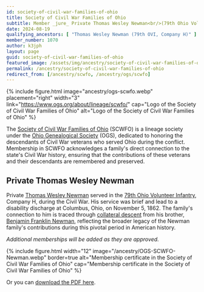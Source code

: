 ```yaml
---
id: society-of-civil-war-families-of-ohio
title: Society of Civil War Families of Ohio
subtitle: Member _jure_ Private Thomas Wesley Newman<br/>(79th Ohio Volunteer Infantry, Company H); member no. 1070
date: 2024-08-19
qualifying_ancestors: [ "Thomas Wesley Newman (79th OVI, Company H)" ]
member_number: 1070
author: k3jph
layout: page
guid: society-of-civil-war-families-of-ohio
featured_image: /assets/img/ancestry/society-of-civil-war-families-of-ohio.webp
permalink: /ancestry/society-of-civil-war-families-of-ohio
redirect_from: [/ancestry/scwfo, /ancestry/ogs/scwfo]
---
```


{% include figure.html image="ancestry/ogs-scwfo.webp" 
    placement="right" width="3"
    link="https://www.ogs.org/about/lineage/scwfo/"
    cap="Logo of the Society of Civil War Families of Ohio"
    alt="Logo of the Society of Civil War Families of Ohio" %}

The [Society of Civil War Families of
Ohio](https://www.ogs.org/about/lineage/scwfo/) (SCWFO) is a lineage society
under the [Ohio Genealogical Society](https://www.ogs.org) (OGS), dedicated to honoring the descendants
of Civil War veterans who served Ohio during the conflict. Membership in SCWFO
acknowledges a family's direct connection to the state's Civil War history,
ensuring that the contributions of these veterans and their descendants are
remembered and preserved.

## Private Thomas Wesley Newman

Private [Thomas Wesley Newman](https://www.wikitree.com/wiki/Newman-16570)
served in the [79th Ohio Volunteer
Infantry](http://www.ohiocivilwar.com/cw79.html), Company H, during the Civil
War. His service was brief and lead to a disability discharge at Columbus, Ohio,
on November 5, 1862. The family's connection to him is traced through
[collateral descent](https://en.wikipedia.org/wiki/Collateral_(kinship)) from
his brother, [Benjamin Franklin
Newman](https://www.wikitree.com/wiki/Newman-16481), reflecting the broader
legacy of the Newman family's contributions during this pivotal period in
American history.

*Additional memberships will be added as they are approved.*

{% include figure.html width="12"
   image="/ancestry/OGS-SCWFO-Newman.webp" border=true
   alt="Membership certificate in the Society of Civil War Families of Ohio"
   cap="Membership certificate in the Society of Civil War Families of Ohio" %}
   
Or you can [download the PDF here](/assets/docs/ancestry/OGS-SCWFO-Newman.pdf).
